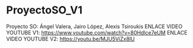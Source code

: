 # ProyectoSO_V1
Proyecto SO: Ángel Valera, Jairo López, Alexis Tsiroukis
ENLACE VIDEO YOUTUBE V1: https://www.youtube.com/watch?v=80Hdlce7eUM
ENLACE VIDEO YOUTUBE V2: https://youtu.be/MJU5ViZx8IU

